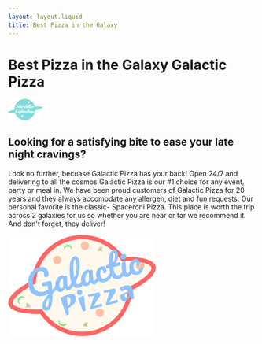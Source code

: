 ```yaml
---
layout: layout.liquid
title: Best Pizza in the Galaxy
---
```


# Best Pizza in the Galaxy  **Galactic Pizza**
<img class="about" alt="interstellar explorations logo" src="/images/interstellar-exploration-logo.png" width="70" />

## Looking for a satisfying bite to ease your late night cravings? 

Look no further, becuase Galactic Pizza has your back! Open 24/7 and delivering to all the cosmos Galactic Pizza is our #1 choice for any event, party or meal in. We have been proud customers of Galactic Pizza for 20 years and they always accomodate any allergen, diet and fun requests. Our personal favorite is the classic- Spaceroni Pizza. This place is worth the trip across 2 galaxies for us so whether you are near or far we recommend it. And don't forget, they deliver!

<img class="about" alt="galactic pizza logo" src="/images/galactic pizza icon.png" width="300" />
